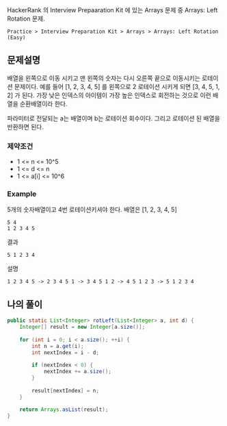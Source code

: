 HackerRank 의 Interview Prepaaration Kit 에 있는 Arrays 문제 중 Arrays: Left Rotation 문제.

`Practice > Interview Preparation Kit > Arrays > Arrays: Left Rotation (Easy)`

## 문제설명

배열을 왼쪽으로 이동 시키고 맨 왼쪽의 숫자는 다시 오른쪽 끝으로 이동시키는 로테이션 문제이다.
예를 들어 [1, 2, 3, 4, 5] 를 왼쪽으로 2 로테이션 시키게 되면 [3, 4, 5, 1, 2] 가 된다.
가장 낮은 인덱스의 아이템이 가장 높은 인덱스로 회전하는 것으로 이런 배열을 순환배열이라 한다.

파라미터로 전달되는 a는 배열이며 b는 로테이션 회수이다. 그리고 로테이션 된 배열을 반환하면 된다.

### 제약조건

* 1 <= n <= 10^5
* 1 <= d <= n
* 1 <= a[i] <= 10^6

### Example

5개의 숫자배열이고 4번 로테이션키셔야 한다.
배열은 [1, 2, 3, 4, 5]
```text
5 4
1 2 3 4 5
```

결과
```text
5 1 2 3 4
```

설명
```text
1 2 3 4 5 -> 2 3 4 5 1 -> 3 4 5 1 2 -> 4 5 1 2 3 -> 5 1 2 3 4
```

## 나의 풀이

```java
public static List<Integer> rotLeft(List<Integer> a, int d) {
    Integer[] result = new Integer[a.size()];
    
    for (int i = 0; i < a.size(); ++i) {
        int n = a.get(i);
        int nextIndex = i - d;
        
        if (nextIndex < 0) {
            nextIndex += a.size();
        }
        
        result[nextIndex] = n;
    }
    
    return Arrays.asList(result);
}
```
